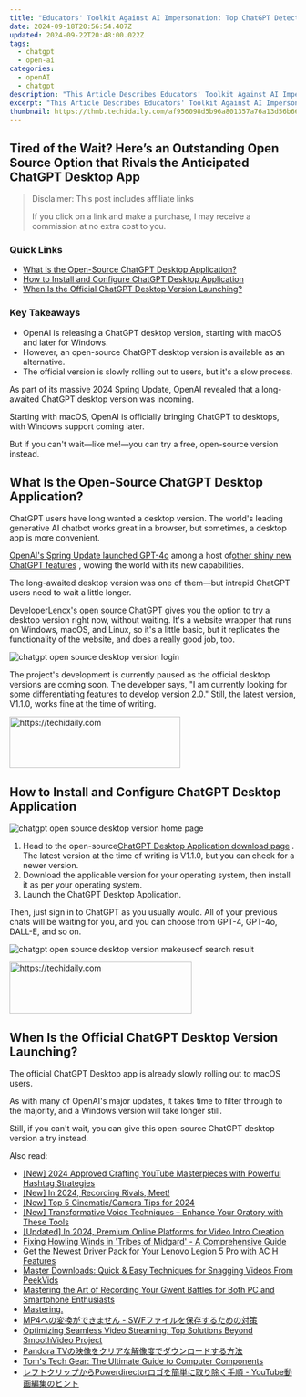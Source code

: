 ```yaml
---
title: "Educators' Toolkit Against AI Impersonation: Top ChatGPT Detection Tools Reviewed"
date: 2024-09-18T20:56:54.407Z
updated: 2024-09-22T20:48:00.022Z
tags:
  - chatgpt
  - open-ai
categories:
  - openAI
  - chatgpt
description: "This Article Describes Educators' Toolkit Against AI Impersonation: Top ChatGPT Detection Tools Reviewed"
excerpt: "This Article Describes Educators' Toolkit Against AI Impersonation: Top ChatGPT Detection Tools Reviewed"
thumbnail: https://thmb.techidaily.com/af956098d5b96a801357a76a13d56b662de68774c389334d69f7a5956a829c6f.jpg
---
```


## Tired of the Wait? Here’s an Outstanding Open Source Option that Rivals the Anticipated ChatGPT Desktop App

>  Disclaimer: This post includes affiliate links
>
>  If you click on a link and make a purchase, I may receive a commission at no extra cost to you.
>

### Quick Links

* [What Is the Open-Source ChatGPT Desktop Application?](https://www.makeuseof.com/cant-wait-for-the-chatgpt-desktop-app-try-this-open-source-alternative-instead/#what-is-the-open-source-chatgpt-desktop-application)
* [How to Install and Configure ChatGPT Desktop Application](https://www.makeuseof.com/cant-wait-for-the-chatgpt-desktop-app-try-this-open-source-alternative-instead/#how-to-install-and-configure-chatgpt-desktop-application)
* [When Is the Official ChatGPT Desktop Version Launching?](https://www.makeuseof.com/cant-wait-for-the-chatgpt-desktop-app-try-this-open-source-alternative-instead/#when-is-the-official-chatgpt-desktop-version-launching)

### Key Takeaways

* OpenAI is releasing a ChatGPT desktop version, starting with macOS and later for Windows.
* However, an open-source ChatGPT desktop version is available as an alternative.
* The official version is slowly rolling out to users, but it's a slow process.

 As part of its massive 2024 Spring Update, OpenAI revealed that a long-awaited ChatGPT desktop version was incoming.

 Starting with macOS, OpenAI is officially bringing ChatGPT to desktops, with Windows support coming later.

 But if you can't wait—like me!—you can try a free, open-source version instead.

## What Is the Open-Source ChatGPT Desktop Application?

 ChatGPT users have long wanted a desktop version. The world's leading generative AI chatbot works great in a browser, but sometimes, a desktop app is more convenient.

[OpenAI's Spring Update launched GPT-4o](https://www.makeuseof.com/how-gpt-4o-works-is-it-free/) among a host of[other shiny new ChatGPT features](https://www.makeuseof.com/chatgpt-new-features-spring-update/) , wowing the world with its new capabilities.

 The long-awaited desktop version was one of them—but intrepid ChatGPT users need to wait a little longer.

 Developer[Lencx's open source ChatGPT](https://github.com/lencx/ChatGPT) gives you the option to try a desktop version right now, without waiting. It's a website wrapper that runs on Windows, macOS, and Linux, so it's a little basic, but it replicates the functionality of the website, and does a really good job, too.

![chatgpt open source desktop version login](https://static1.makeuseofimages.com/wordpress/wp-content/uploads/2024/05/chatgpt-open-source-desktop-version-login.jpg)

 The project's development is currently paused as the official desktop versions are coming soon. The developer says, "I am currently looking for some differentiating features to develop version 2.0." Still, the latest version, V1.1.0, works fine at the time of writing.

<!-- affiliate ads begin -->
<a href="https://aligracehair.sjv.io/c/5597632/2087262/19272" target="_top" id="2087262">
  <img src="//a.impactradius-go.com/display-ad/19272-2087262" border="0" alt="https://techidaily.com" width="300" height="90"/>
</a>
<img height="0" width="0" src="https://aligracehair.sjv.io/i/5597632/2087262/19272" style="position:absolute;visibility:hidden;" border="0" />
<!-- affiliate ads end -->

## How to Install and Configure ChatGPT Desktop Application

![chatgpt open source desktop version home page](https://static1.makeuseofimages.com/wordpress/wp-content/uploads/2024/05/chatgpt-open-source-desktop-version-home-page.jpg)

1. Head to the open-source[ChatGPT Desktop Application download page](https://github.com/lencx/ChatGPT/releases/tag/v1.1.0) . The latest version at the time of writing is V1.1.0, but you can check for a newer version.
2. Download the applicable version for your operating system, then install it as per your operating system.
3. Launch the ChatGPT Desktop Application.

 Then, just sign in to ChatGPT as you usually would. All of your previous chats will be waiting for you, and you can choose from GPT-4, GPT-4o, DALL-E, and so on.

![chatgpt open source desktop version makeuseof search result](https://static1.makeuseofimages.com/wordpress/wp-content/uploads/2024/05/chatgpt-open-source-desktop-version-makeuseof-search-result.jpg)

<!-- affiliate ads begin -->
<a href="https://bluettius.sjv.io/c/5597632/2139109/17108" target="_top" id="2139109">
  <img src="//a.impactradius-go.com/display-ad/17108-2139109" border="0" alt="https://techidaily.com" width="320" height="90"/>
</a>
<img height="0" width="0" src="https://bluettius.sjv.io/i/5597632/2139109/17108" style="position:absolute;visibility:hidden;" border="0" />
<!-- affiliate ads end -->

## When Is the Official ChatGPT Desktop Version Launching?

 The official ChatGPT Desktop app is already slowly rolling out to macOS users.

 As with many of OpenAI's major updates, it takes time to filter through to the majority, and a Windows version will take longer still.

 Still, if you can't wait, you can give this open-source ChatGPT desktop version a try instead.

<ins class="adsbygoogle"
     style="display:block"
     data-ad-format="autorelaxed"
     data-ad-client="ca-pub-7571918770474297"
     data-ad-slot="1223367746"></ins>

<ins class="adsbygoogle"
     style="display:block"
     data-ad-client="ca-pub-7571918770474297"
     data-ad-slot="8358498916"
     data-ad-format="auto"
     data-full-width-responsive="true"></ins>

<span class="atpl-alsoreadstyle">Also read:</span>
<div><ul>
<li><a href="https://facebook-video-footage.techidaily.com/new-2024-approved-crafting-youtube-masterpieces-with-powerful-hashtag-strategies/"><u>[New] 2024 Approved Crafting YouTube Masterpieces with Powerful Hashtag Strategies</u></a></li>
<li><a href="https://visual-screen-recording.techidaily.com/1716068760245-new-in-2024-recording-rivals-meet/"><u>[New] In 2024, Recording Rivals, Meet!</u></a></li>
<li><a href="https://article-files.techidaily.com/new-top-5-cinematiccamera-tips-for-2024/"><u>[New] Top 5 Cinematic/Camera Tips for 2024</u></a></li>
<li><a href="https://some-skills.techidaily.com/new-transformative-voice-techniques-enhance-your-oratory-with-these-tools/"><u>[New] Transformative Voice Techniques – Enhance Your Oratory with These Tools</u></a></li>
<li><a href="https://youtube-webster.techidaily.com/ed-in-2024-premium-online-platforms-for-video-intro-creation/"><u>[Updated] In 2024, Premium Online Platforms for Video Intro Creation</u></a></li>
<li><a href="https://program-issues.techidaily.com/fixing-howling-winds-in-tribes-of-midgard-a-comprehensive-guide/"><u>Fixing Howling Winds in 'Tribes of Midgard' - A Comprehensive Guide</u></a></li>
<li><a href="https://driver-download.techidaily.com/get-the-newest-driver-pack-for-your-lenovo-legion-5-pro-with-ac-h-features/"><u>Get the Newest Driver Pack for Your Lenovo Legion 5 Pro with AC H Features</u></a></li>
<li><a href="https://tech-haven.techidaily.com/master-downloads-quick-and-easy-techniques-for-snagging-videos-from-peekvids/"><u>Master Downloads: Quick & Easy Techniques for Snagging Videos From PeekVids</u></a></li>
<li><a href="https://tech-haven.techidaily.com/mastering-the-art-of-recording-your-gwent-battles-for-both-pc-and-smartphone-enthusiasts/"><u>Mastering the Art of Recording Your Gwent Battles for Both PC and Smartphone Enthusiasts</u></a></li>
<li><a href="https://tech-haven.techidaily.com/mastering/"><u>Mastering.</u></a></li>
<li><a href="https://tech-haven.techidaily.com/mp4-swf/"><u>MP4への変換ができません - SWFファイルを保存するための対策</u></a></li>
<li><a href="https://tech-haven.techidaily.com/optimizing-seamless-video-streaming-top-solutions-beyond-smoothvideo-project/"><u>Optimizing Seamless Video Streaming: Top Solutions Beyond SmoothVideo Project</u></a></li>
<li><a href="https://tech-haven.techidaily.com/pandora-tv/"><u>Pandora TVの映像をクリアな解像度でダウンロードする方法</u></a></li>
<li><a href="https://hardware-tips.techidaily.com/toms-tech-gear-the-ultimate-guide-to-computer-components/"><u>Tom's Tech Gear: The Ultimate Guide to Computer Components</u></a></li>
<li><a href="https://tech-haven.techidaily.com/powerdirector-youtube/"><u>レフトクリップからPowerdirectorロゴを簡単に取り除く手順 - YouTube動画編集のヒント</u></a></li>
</ul></div>

